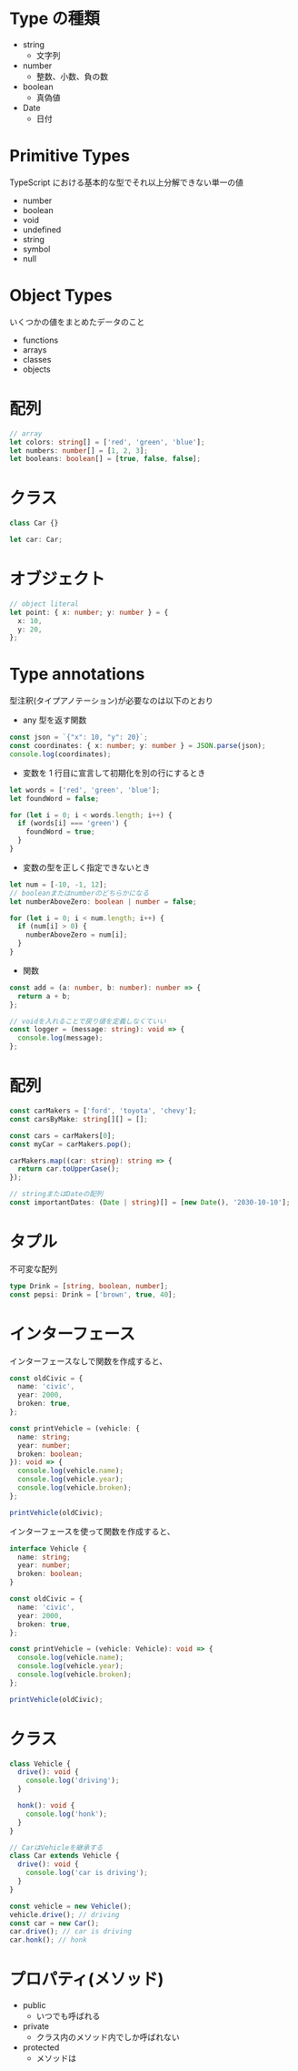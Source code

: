 # Type の種類

- string
  - 文字列
- number
  - 整数、小数、負の数
- boolean
  - 真偽値
- Date
  - 日付

# Primitive Types

TypeScript における基本的な型でそれ以上分解できない単一の値

- number
- boolean
- void
- undefined
- string
- symbol
- null

# Object Types

いくつかの値をまとめたデータのこと

- functions
- arrays
- classes
- objects

# 配列

```typescript
// array
let colors: string[] = ['red', 'green', 'blue'];
let numbers: number[] = [1, 2, 3];
let booleans: boolean[] = [true, false, false];
```

# クラス

```typescript
class Car {}

let car: Car;
```

# オブジェクト

```typescript
// object literal
let point: { x: number; y: number } = {
  x: 10,
  y: 20,
};
```

# Type annotations

型注釈(タイプアノテーション)が必要なのは以下のとおり

- any 型を返す関数

```typescript
const json = `{"x": 10, "y": 20}`;
const coordinates: { x: number; y: number } = JSON.parse(json);
console.log(coordinates);
```

- 変数を 1 行目に宣言して初期化を別の行にするとき

```typescript
let words = ['red', 'green', 'blue'];
let foundWord = false;

for (let i = 0; i < words.length; i++) {
  if (words[i] === 'green') {
    foundWord = true;
  }
}
```

- 変数の型を正しく指定できないとき

```typescript
let num = [-10, -1, 12];
// booleanまたはnumberのどちらかになる
let numberAboveZero: boolean | number = false;

for (let i = 0; i < num.length; i++) {
  if (num[i] > 0) {
    numberAboveZero = num[i];
  }
}
```

- 関数

```typescript
const add = (a: number, b: number): number => {
  return a + b;
};

// voidを入れることで戻り値を定義しなくていい
const logger = (message: string): void => {
  console.log(message);
};
```

# 配列

```typescript
const carMakers = ['ford', 'toyota', 'chevy'];
const carsByMake: string[][] = [];

const cars = carMakers[0];
const myCar = carMakers.pop();

carMakers.map((car: string): string => {
  return car.toUpperCase();
});

// stringまたはDateの配列
const importantDates: (Date | string)[] = [new Date(), '2030-10-10'];
```

# タプル

不可変な配列

```typescript
type Drink = [string, boolean, number];
const pepsi: Drink = ['brown', true, 40];
```

# インターフェース

インターフェースなしで関数を作成すると、

```typescript
const oldCivic = {
  name: 'civic',
  year: 2000,
  broken: true,
};

const printVehicle = (vehicle: {
  name: string;
  year: number;
  broken: boolean;
}): void => {
  console.log(vehicle.name);
  console.log(vehicle.year);
  console.log(vehicle.broken);
};

printVehicle(oldCivic);
```

インターフェースを使って関数を作成すると、

```typescript
interface Vehicle {
  name: string;
  year: number;
  broken: boolean;
}

const oldCivic = {
  name: 'civic',
  year: 2000,
  broken: true,
};

const printVehicle = (vehicle: Vehicle): void => {
  console.log(vehicle.name);
  console.log(vehicle.year);
  console.log(vehicle.broken);
};

printVehicle(oldCivic);
```

# クラス

```typescript
class Vehicle {
  drive(): void {
    console.log('driving');
  }

  honk(): void {
    console.log('honk');
  }
}

// CarはVehicleを継承する
class Car extends Vehicle {
  drive(): void {
    console.log('car is driving');
  }
}

const vehicle = new Vehicle();
vehicle.drive(); // driving
const car = new Car();
car.drive(); // car is driving
car.honk(); // honk
```

# プロパティ(メソッド)

- public
  - いつでも呼ばれる
- private
  - クラス内のメソッド内でしか呼ばれない
- protected
  - メソッドは
